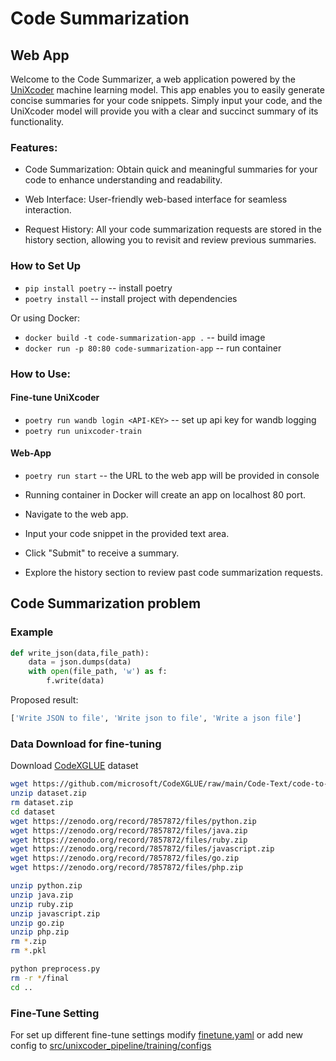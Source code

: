 # Code Summarization

## Web App

Welcome to the Code Summarizer, a web application powered by the [UniXcoder](https://github.com/microsoft/CodeBERT/tree/master/UniXcoder) machine learning model. This app enables you to easily generate concise summaries for your code snippets. Simply input your code, and the UniXcoder model will provide you with a clear and succinct summary of its functionality.

### Features:

- Code Summarization: Obtain quick and meaningful summaries for your code to enhance understanding and readability.

- Web Interface: User-friendly web-based interface for seamless interaction.

- Request History: All your code summarization requests are stored in the history section, allowing you to revisit and review previous summaries.

### How to Set Up

- `pip install poetry` -- install poetry
- `poetry install` -- install project with dependencies

Or using Docker:
- `docker build -t code-summarization-app .` -- build image
- `docker run -p 80:80 code-summarization-app` -- run container

### How to Use:
#### Fine-tune UniXcoder
- `poetry run wandb login <API-KEY>` -- set up api key for wandb logging
- `poetry run unixcoder-train`
#### Web-App
- `poetry run start` -- the URL to the web app will be provided in console
- Running container in Docker will create an app on localhost 80 port.


- Navigate to the web app.
- Input your code snippet in the provided text area.
- Click "Submit" to receive a summary.
- Explore the history section to review past code summarization requests.

## Code Summarization problem

### Example
```python
def write_json(data,file_path):
    data = json.dumps(data)
    with open(file_path, 'w') as f:
        f.write(data)
```

Proposed result:

```python
['Write JSON to file', 'Write json to file', 'Write a json file']
```

### Data Download for fine-tuning

Download [CodeXGLUE](https://github.com/microsoft/CodeXGLUE) dataset

```bash
wget https://github.com/microsoft/CodeXGLUE/raw/main/Code-Text/code-to-text/dataset.zip
unzip dataset.zip
rm dataset.zip
cd dataset
wget https://zenodo.org/record/7857872/files/python.zip
wget https://zenodo.org/record/7857872/files/java.zip
wget https://zenodo.org/record/7857872/files/ruby.zip
wget https://zenodo.org/record/7857872/files/javascript.zip
wget https://zenodo.org/record/7857872/files/go.zip
wget https://zenodo.org/record/7857872/files/php.zip

unzip python.zip
unzip java.zip
unzip ruby.zip
unzip javascript.zip
unzip go.zip
unzip php.zip
rm *.zip
rm *.pkl

python preprocess.py
rm -r */final
cd ..
```

### Fine-Tune Setting

For set up different fine-tune settings modify [finetune.yaml](src/unixcoder_pipeline/training/configs/finetune.yaml) or add new config to [src/unixcoder_pipeline/training/configs](src/unixcoder_pipeline/training/configs)
